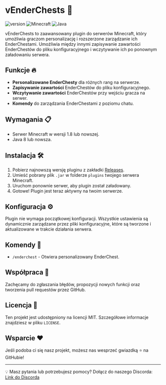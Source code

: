 # vEnderChests 🌌

![version](https://img.shields.io/badge/version-1.0.0-blue.svg?cacheSeconds=2592000) ![Minecraft](https://img.shields.io/badge/Minecraft-1.16+-brightgreen.svg) ![Java](https://img.shields.io/badge/Java-8+-red.svg)

vEnderChests to zaawansowany plugin do serwerów Minecraft, który umożliwia graczom personalizację i rozszerzone zarządzanie ich EnderChestami. Umożliwia między innymi zapisywanie zawartości EnderChestów do pliku konfiguracyjnego i wczytywanie ich po ponownym załadowaniu serwera.

## Funkcje 🔥

- **Personalizowane EnderChesty** dla różnych rang na serwerze.
- **Zapisywanie zawartości** EnderChestów do pliku konfiguracyjnego.
- **Wczytywanie zawartości** EnderChestów przy wejściu gracza na serwer.
- **Komendy** do zarządzania EnderChestami z poziomu chatu.

## Wymagania 📋

- Serwer Minecraft w wersji 1.8 lub nowszej.
- Java 8 lub nowsza.

## Instalacja 🛠

1. Pobierz najnowszą wersję pluginu z zakładki [Releases](https://github.com/Crosby601/vEnderChests/releases).
2. Umieść pobrany plik `.jar` w folderze `plugins` twojego serwera Minecraft.
3. Uruchom ponownie serwer, aby plugin został załadowany.
4. Gotowe! Plugin jest teraz aktywny na twoim serwerze.

## Konfiguracja ⚙

Plugin nie wymaga początkowej konfiguracji. Wszystkie ustawienia są dynamicznie zarządzane przez pliki konfiguracyjne, które są tworzone i aktualizowane w trakcie działania serwera.

## Komendy 📝

- `/enderchest` - Otwiera personalizowany EnderChest.

## Współpraca 🤝

Zachęcamy do zgłaszania błędów, propozycji nowych funkcji oraz tworzenia pull requestów przez GitHub.

## Licencja 📄

Ten projekt jest udostępniony na licencji MIT. Szczegółowe informacje znajdziesz w pliku `LICENSE`.

## Wsparcie ❤

Jeśli podoba ci się nasz projekt, możesz nas wesprzeć gwiazdką ⭐ na GitHubie!

---

💡 Masz pytania lub potrzebujesz pomocy? Dołącz do naszego Discorda: [Link do Discorda](https://discord.gg/JbNqg9m9Xf)
